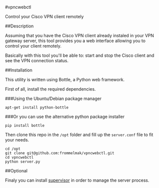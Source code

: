 #vpncwebctl

Control your Cisco VPN client remotely

##Description

Assuming that you have the Cisco VPN client already instaled in your VPN gateway server, this tool provides you a web interface allowing you to control your client remotely.

Basically with this tool you'll be able to: start and stop the Cisco client and see the VPN connection status.

##Installation

This utility is written using Bottle, a Python web framework.

First of all, install the required dependencies.

###Using the Ubuntu/Debian package manager

`apt-get install python-bottle`

###Or you can use the alternative python package installer

`pip install bottle`

Then clone this repo in the `/opt` folder and fill up the `server.conf` file to fit your needs.

```
cd /opt
git clone git@github.com:frommelmak/vpncwebctl.git
cd vpncwebctl
python server.py
```

##Optional

Finaly you can install [supervisor](http://supervisord.org/) in order to manage the server process.
